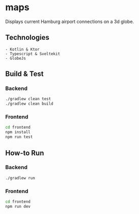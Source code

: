 # maps

Displays current Hamburg airport connections on a 3d globe.

## Technologies

```
- Kotlin & Ktor
- Typescript & Sveltekit
- GlobeJs
```

## Build & Test

### Backend

``` bash
./gradlew clean test
./gradlew clean build
```

### Frontend

``` bash
cd frontend
npm install
npm run test
```

## How-to Run

### Backend

``` bash
./gradlew run
```

### Frontend

``` bash
cd frontend
npm run dev
```
